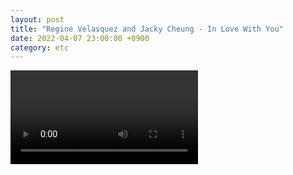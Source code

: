 ```yaml
---
layout: post
title: "Regine Velasquez and Jacky Cheung - In Love With You"
date: 2022-04-07 23:00:00 +0900
category: etc
---
```


<div class="video-container">
    <video id="player" class="video-js vjs-default-skin vjs-big-play-centered" data-json="/public/json/etc/Regine Velasquez and Jacky Cheung - In Love With You.json"></video>
</div>

```
```